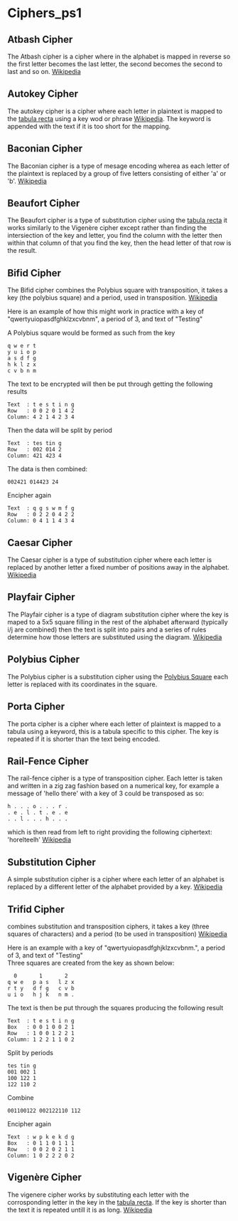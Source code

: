 # Ciphers_ps1

## Atbash Cipher
The Atbash cipher is a cipher where in the alphabet is mapped in reverse so the first letter becomes the last letter, the second becomes the second to last and so on. [Wikipedia](https://en.wikipedia.org/wiki/Atbash)

## Autokey Cipher
The autokey cipher is a cipher where each letter in plaintext is mapped to the [tabula recta](https://en.wikipedia.org/wiki/Tabula_recta) using a key wod or phrase [Wikipedia](https://en.wikipedia.org/wiki/Autokey_cipher). The keyword is appended with the text if it is too short for the mapping. 

## Baconian Cipher
The Baconian cipher is a type of mesage encoding wherea as each letter of the plaintext is replaced by a group of five letters consisting of either 'a' or 'b'. [Wikipedia](https://en.wikipedia.org/wiki/Bacon%27s_cipher)

## Beaufort Cipher
The Beaufort cipher is a type of substitution cipher using the [tabula recta](https://en.wikipedia.org/wiki/Tabula_recta) it works similarly to the Vigenère cipher except rather than finding the intersiection of the key and letter, you find the column with the letter then within that column of that you find the key, then the head letter of that row is the result. 

## Bifid Cipher
The Bifid cipher combines the Polybius square with transposition, it takes a key (the polybius square) and a period, used in transposition. [Wikipedia](https://en.wikipedia.org/wiki/Bifid_cipher)

Here is an example of how this might work in practice with a key of "qwertyuiopasdfghklzxcvbnm", a period of 3, and text of "Testing"

A Polybius square would be formed as such from the key 
```
q w e r t 
y u i o p 
a s d f g 
h k l z x 
c v b n m 
```
The text to be encrypted will then be put through getting the following results
```
Text  : t e s t i n g 
Row   : 0 0 2 0 1 4 2 
Column: 4 2 1 4 2 3 4 
```
Then the data will be split by period
```
Text  : tes tin g
Row   : 002 014 2
Column: 421 423 4
```
The data is then combined:
```
002421 014423 24
```
Encipher again
```
Text  : q g s w m f g 
Row   : 0 2 2 0 4 2 2
Column: 0 4 1 1 4 3 4
```
## Caesar Cipher
The Caesar cipher is a type of substitution cipher where each letter is replaced by another letter a fixed number of positions away in the alphabet. [Wikipedia](https://en.wikipedia.org/wiki/Caesar_cipher)

## Playfair Cipher
The Playfair cipher is a type of diagram substitution cipher where the key is maped to a 5x5 square filling in the rest of the alphabet afterward (typically i/j are combined) then the text is split into pairs and a series of rules determine how those letters are substituted using the diagram. 
[Wikipedia](https://en.wikipedia.org/wiki/Playfair_cipher)

## Polybius Cipher
The Polybius cipher is a substitution cipher using the [Polybius Square](https://en.wikipedia.org/wiki/Polybius_square) each letter is replaced with its coordinates in the square. 

## Porta Cipher
The porta cipher is a cipher where each letter of plaintext is mapped to a tabula using a keyword, this is a tabula specific to this cipher. The key is repeated if it is shorter than the text being encoded. 

## Rail-Fence Cipher
The rail-fence cipher is a type of transposition cipher. Each letter is taken and written in a zig zag fashion based on a numerical key, for example a message of 'hello there' with a key of 3 could be transposed as so:
```
h . . . o . . . r . 
. e . l . t . e . e 
. . l . . . h . . . 
```
which is then read from left to right providing the following ciphertext: 'horelteelh'
[Wikipedia](https://en.wikipedia.org/wiki/Rail_fence_cipher)

## Substitution Cipher
A simple substitution cipher is a cipher where each letter of an alphabet is replaced by a different letter of the alphabet provided by a key. [Wikipedia](https://en.wikipedia.org/wiki/Substitution_cipher)

## Trifid Cipher
combines substitution and transposition ciphers, it takes a key (three squares of characters) and a period (to be used in transposition)
[Wikipedia](https://en.wikipedia.org/wiki/Trifid_cipher)

Here is an example with a key of "qwertyuiopasdfghjklzxcvbnm.", a period of 3, and text of "Testing" <br />
Three squares are created from the key as shown below:
```
  0       1       2
q w e   p a s   l z x
r t y   d f g   c v b 
u i o   h j k   n m .
```
The text is then be put through the squares producing the following result
```
Text  : t e s t i n g
Box   : 0 0 1 0 0 2 1
Row   : 1 0 0 1 2 2 1
Column: 1 2 2 1 1 0 2
```
Split by periods
```
tes tin g
001 002 1
100 122 1
122 110 2
```
Combine
```
001100122 002122110 112
```
Encipher again
```
Text  : w p k e k d g
Box   : 0 1 1 0 1 1 1
Row   : 0 0 2 0 2 1 1
Column: 1 0 2 2 2 0 2
```

## Vigenère Cipher
The vigenere cipher works by substituting each letter with the corrosponding letter in the key in the [tabula recta](https://en.wikipedia.org/wiki/Tabula_recta). If the key is shorter than the text it is repeated untill it is as long. [Wikipedia](https://en.wikipedia.org/wiki/Vigen%C3%A8re_cipher)